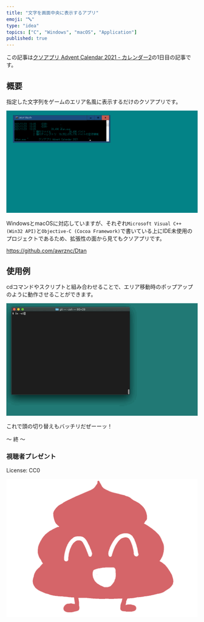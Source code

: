 ```yaml
---
title: "文字を画面中央に表示するアプリ"
emoji: "🔤"
type: "idea"
topics: ["C", "Windows", "macOS", "Application"]
published: true
---
```


この記事は[クソアプリ Advent Calendar 2021 - カレンダー2](https://qiita.com/advent-calendar/2021/kuso-app)の1日目の記事です。


## 概要

指定した文字列をゲームのエリア名風に表示するだけのクソアプリです。

![kuso_app_ac_2021.gif](/images/0d85576275f360/kuso_app_ac_2021.gif)

WindowsとmacOSに対応していますが、それぞれ`Microsoft Visual C++ (Win32 API)`と`Objective-C (Cocoa Framework)`で書いている上にIDE未使用のプロジェクトであるため、拡張性の面から見てもクソアプリです。

https://github.com/awrznc/Dtan


## 使用例

cdコマンドやスクリプトと組み合わせることで、エリア移動時のポップアップのように動作させることができます。

![display_project_name.gif](/images/0d85576275f360/display_project_name.gif)

これで頭の切り替えもバッチリだぜーーッ！

〜 終 〜


### 視聴者プレゼント

License: CC0

![unchi.png](/images/0d85576275f360/unchi.png)
